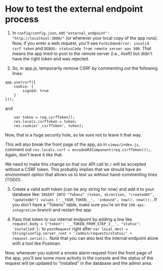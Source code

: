 # How to test the external endpoint process


1. In `config/config.json`, set `"external_endpoint":
"http://localhost:3000/"` (or wherever your local copy of the app runs).
Now, if you enter a web request, you'll see `ForbiddenError: invalid
csrf token` and `DEBUG: statusCode from remote server was 500`.  That
means the app tried to post to the remote server (i.e., itself) but
didn't have the right token and was rejected.


2. So, in app.js, temporarily remove CSRF by commenting out the
following lines:

```
app.use(csrf({
    cookie: {
        signed: true
    }
}));
```
and

```
    var token = req.csrfToken();
    res.locals.csrfToken = token;
    res.cookie('_csrfToken', token);
```

Now, that is a huge security hole, so be sure not to leave it that way.

This will also break the front page of the app, so in `views/index.js`,
comment out `res.locals.csrf = encodeURIComponent(req.csrfToken());`.
Again, don't leave it like that.

We need to make this change so that our API call to `/` will be accepted
without a CSRF token.  This probably implies that we should have an
environment option that allows us to test us without hand-commenting
lines (TODO).

3. Create a valid auth token (can be any string for now) and add it to
your database like: `INSERT INTO "Tokens" (token, direction,
"createdAt", "updatedAt") values ('__YOUR_TOKEN__', 'inbound', now(),
now());`.  If you don't have a "Tokens" table, make sure you're on the
`196-api-integration` branch and restart the app.

4. Pass that token to our internal endpoint by adding a line like
`request.body = {"token": '__TOKEN_FROM_STEP_3__', "status":
'installed'};` to `postRequest` right after `var local_dest =
String(config.server_root + '/admin/requests/status/' +
request.serial);`.  Note that you can also test the internal endpoint
alone with a tool like Postman.




Now, whenever you submit a smoke alarm request from the front page of
the app, you'll see some more activity in the console and the status of
the request will be updated to "installed" in the database and the admin
area.


